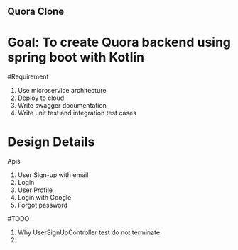 ## Quora Clone

# Goal: To create Quora backend using spring boot with Kotlin

#Requirement 
1. Use microservice architecture
2. Deploy to cloud 
3. Write swagger documentation
4. Write unit test and integration test cases


# Design Details

Apis 
1. User Sign-up with email
2. Login
3. User Profile
4. Login with Google
5. Forgot password

#TODO
1. Why UserSignUpController test do not terminate
2. 


